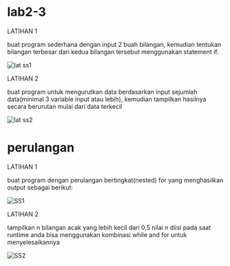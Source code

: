 # lab2-3
<P>LATIHAN 1</P>
buat program sederhana dengan input 2 buah
bilangan, kemudian tentukan bilangan terbesar dari kedua bilangan tersebut menggunakan statement if.

![lat ss1](https://github.com/annisasaidah06/lab2-3.py/assets/148035766/2e06a324-2334-4be2-98a4-af7817f718af)

<p>LATIHAN 2</p>
buat program untuk mengurutkan data berdasarkan input sejumlah 
data(minimal 3 variable input atau lebih), kemudian tampilkan hasilnya
secara berurutan mulai dari data terkecil

![lat ss2](https://github.com/annisasaidah06/lab2-3.py/assets/148035766/da27a5ad-c376-46a6-a48a-c6a38dc1e6dd)

# perulangan
<p>LATIHAN 1</p>
buat program dengan perulangan bertingkat(nested) for yang menghasilkan output sebagai berikut:

![SS1](https://github.com/annisasaidah06/lab2-3.py/assets/148035766/33797fd0-81fc-4f62-a17e-84aafc789f4e)

<p>LATIHAN 2

tampilkan n bilangan acak yang lebih kecil dari 0,5
nilai n diisi pada saat runtime
anda bisa menggunakan kombinasi while and for untuk menyelesaikannya  

![SS2](https://github.com/annisasaidah06/lab2-3.py/assets/148035766/f32c5875-a0ed-4964-ba11-9e21ea5da0fa)



